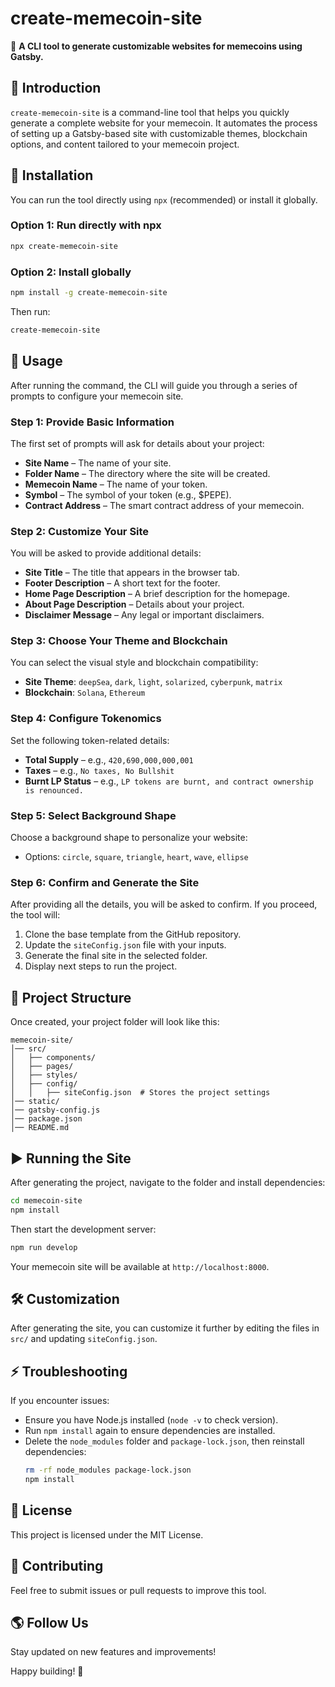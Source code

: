 # create-memecoin-site

🚀 **A CLI tool to generate customizable websites for memecoins using Gatsby.**

## 📌 Introduction

`create-memecoin-site` is a command-line tool that helps you quickly generate a complete website for your memecoin. It automates the process of setting up a Gatsby-based site with customizable themes, blockchain options, and content tailored to your memecoin project.

## 🔧 Installation

You can run the tool directly using `npx` (recommended) or install it globally.

### Option 1: Run directly with npx

```sh
npx create-memecoin-site
```

### Option 2: Install globally

```sh
npm install -g create-memecoin-site
```

Then run:

```sh
create-memecoin-site
```

## 🚀 Usage

After running the command, the CLI will guide you through a series of prompts to configure your memecoin site.

### Step 1: Provide Basic Information

The first set of prompts will ask for details about your project:

- **Site Name** – The name of your site.
- **Folder Name** – The directory where the site will be created.
- **Memecoin Name** – The name of your token.
- **Symbol** – The symbol of your token (e.g., \$PEPE).
- **Contract Address** – The smart contract address of your memecoin.

### Step 2: Customize Your Site

You will be asked to provide additional details:

- **Site Title** – The title that appears in the browser tab.
- **Footer Description** – A short text for the footer.
- **Home Page Description** – A brief description for the homepage.
- **About Page Description** – Details about your project.
- **Disclaimer Message** – Any legal or important disclaimers.

### Step 3: Choose Your Theme and Blockchain

You can select the visual style and blockchain compatibility:

- **Site Theme**: `deepSea`, `dark`, `light`, `solarized`, `cyberpunk`, `matrix`
- **Blockchain**: `Solana`, `Ethereum`

### Step 4: Configure Tokenomics

Set the following token-related details:

- **Total Supply** – e.g., `420,690,000,000,001`
- **Taxes** – e.g., `No taxes, No Bullshit`
- **Burnt LP Status** – e.g., `LP tokens are burnt, and contract ownership is renounced.`

### Step 5: Select Background Shape

Choose a background shape to personalize your website:

- Options: `circle`, `square`, `triangle`, `heart`, `wave`, `ellipse`

### Step 6: Confirm and Generate the Site

After providing all the details, you will be asked to confirm. If you proceed, the tool will:

1. Clone the base template from the GitHub repository.
2. Update the `siteConfig.json` file with your inputs.
3. Generate the final site in the selected folder.
4. Display next steps to run the project.

## 📂 Project Structure

Once created, your project folder will look like this:

```
memecoin-site/
│── src/
│   ├── components/
│   ├── pages/
│   ├── styles/
│   ├── config/
│   │   ├── siteConfig.json  # Stores the project settings
│── static/
│── gatsby-config.js
│── package.json
│── README.md
```

## ▶️ Running the Site

After generating the project, navigate to the folder and install dependencies:

```sh
cd memecoin-site
npm install
```

Then start the development server:

```sh
npm run develop
```

Your memecoin site will be available at `http://localhost:8000`.

## 🛠 Customization

After generating the site, you can customize it further by editing the files in `src/` and updating `siteConfig.json`.

## ⚡ Troubleshooting

If you encounter issues:

- Ensure you have Node.js installed (`node -v` to check version).
- Run `npm install` again to ensure dependencies are installed.
- Delete the `node_modules` folder and `package-lock.json`, then reinstall dependencies:
  ```sh
  rm -rf node_modules package-lock.json
  npm install
  ```

## 📜 License

This project is licensed under the MIT License.

## 🙌 Contributing

Feel free to submit issues or pull requests to improve this tool.

## 🌎 Follow Us

Stay updated on new features and improvements!

Happy building! 🚀

